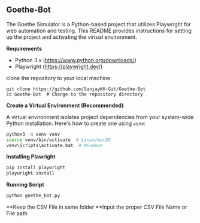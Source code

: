 ## Goethe-Bot

The Goethe Simulator is a Python-based project that utilizes Playwright for web automation and testing. 
This README provides instructions for setting up the project and activating the virtual environment.

**Requirements**

* Python 3.x (https://www.python.org/downloads/)
* Playwright (https://playwright.dev/)

clone the repository to your local machine:
```
git clone https://github.com/SanjayKH-Git/Goethe-Bot 
cd Goethe-Bot  # Change to the repository directory
```

**Create a Virtual Environment (Recommended)**

A virtual environment isolates project dependencies from your system-wide Python installation. Here's how to create one using `venv`:

```bash
python3 -m venv venv
source venv/bin/activate  # Linux/macOS
venv\Scripts\activate.bat  # Windows
```

**Installing Plawright**
```bash
pip install playwright
playwright install
```

**Running Script**
```bash
python goethe_bot.py
```

**Keep the CSV File in same folder
**Input the proper CSV File Name or File path 

